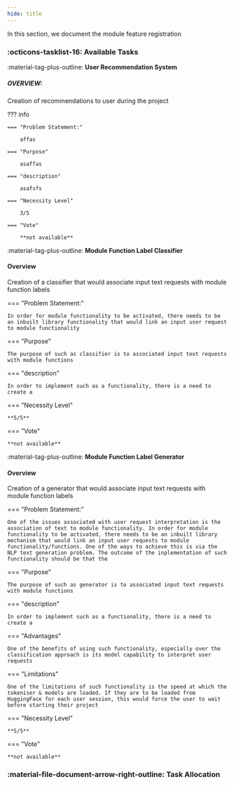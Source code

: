 ```yaml
---
hide: title
---
```


In this section, we document the module feature registration

### :octicons-tasklist-16: **Available Tasks**

:material-tag-plus-outline: **User Recommendation System**

##### OVERVIEW: 

Creation of recommendations to user during the project

??? info

	=== "Problem Statement:"

		affas

	=== "Purpose"

		asaffas

	=== "description"

		asafsfs 

	=== "Necessity Level"

		3/5

	=== "Vote"
		
		**not available**

:material-tag-plus-outline: **Module Function Label Classifier**

#### Overview

Creation of a classifier that would associate input text requests with module function labels 

=== "Problem Statement:"

	In order for module functionality to be activated, there needs to be an inbuilt library functionality that would link an input user request to module functionality

=== "Purpose"

	The purpose of such as classifier is to associated input text requests with module functions

=== "description"

	In order to implement such as a functionality, there is a need to create a 

=== "Necessity Level"

	**5/5**

=== "Vote"
	
	**not available**


:material-tag-plus-outline: **Module Function Label Generator**

#### Overview

Creation of a generator that would associate input text requests with module function labels 

=== "Problem Statement:"

	One of the issues associated with user request interpretation is the association of text to module functionality. In order for module functionality to be activated, there needs to be an inbuilt library mechanism that would link an input user requests to module functionality/functions. One of the ways to achieve this is via the NLP text generation problem. The outcome of the inplementation of such functionality should be that the 

=== "Purpose"

	The purpose of such as generator is to associated input text requests with module functions

=== "description"

	In order to implement such as a functionality, there is a need to create a 

=== "Advantages"

	One of the benefits of using such functionality, especially over the classification approach is its model capability to interpret user requests

=== "Limitations"

	One of the limitations of such functionality is the speed at which the tokeniser & models are loaded. If they are to be loaded from HuggingFace for each user session, this would force the user to wait before starting their project

=== "Necessity Level"


	**5/5**

=== "Vote"
	
	**not available**


### :material-file-document-arrow-right-outline: **Task Allocation**



